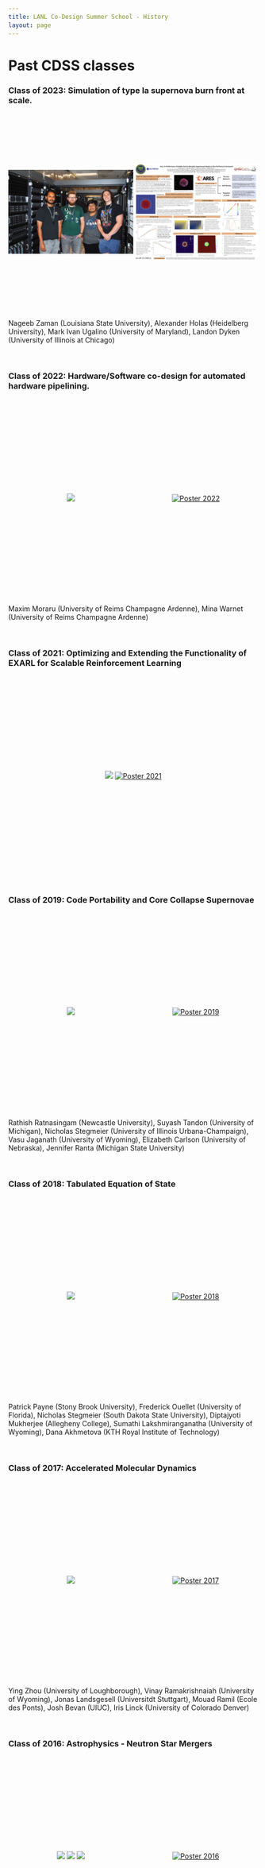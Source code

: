 ```yaml
---
title: LANL Co-Design Summer School - History
layout: page
---
```


<h1> Past CDSS classes </h1>

### Class of 2023: Simulation of type Ia supernova burn front at scale.

<div style="width:100%; text-align: center; display: table; min-height: 400px; ">
<div style="display: table-cell; vertical-align: middle; width: 50%; height:100%; text-align:center; ">
<img src="images/cdss_23_students.jpeg"/> </div>
<div style="display: table-cell; vertical-align: middle; width: 50%; height: 100%; test-align:center;"> <a href="posters/poster-2023.pdf" target="_blank" ><img src="posters/poster-2023_img.png" alt="Poster 2023"></a></div>
</div>

Nageeb Zaman (Louisiana State University), Alexander Holas (Heidelberg University), Mark Ivan Ugalino (University of Maryland), Landon Dyken (University of Illinois at Chicago)

<br />

### Class of 2022: Hardware/Software co-design for automated hardware pipelining.

<div style="width:100%; text-align: center; display: table; min-height: 400px; ">
<div style="display: table-cell; vertical-align: middle; width: 50%; height:100%; text-align:center; ">
<img src="images/cdss_22_students.jpeg"/> </div>
<div style="display: table-cell; vertical-align: middle; width: 50%; height: 100%; test-align:center;"> <a href="posters/poster-2022.pdf" target="_blank" ><img src="posters/poster-2022.png" alt="Poster 2022"></a></div>
</div>

Maxim Moraru (University of Reims Champagne Ardenne), Mina Warnet (University of Reims Champagne Ardenne)

<br />

### Class of 2021: Optimizing and Extending the Functionality of EXARL for Scalable Reinforcement Learning 

<div style="width:100%; text-align: center; display: table; min-height: 400px; ">
<div style="display: table-cell; vertical-align: middle; width: 100%; height:50%; text-align:center; ">
<img src="images/cdss_21_students.png"/> <!--</div>
<div style="display: table-cell; vertical-align: middle; width: 50%; height: 100%; test-align:center;">--> <a href="posters/poster-2021.pdf" target="_blank"><img src="posters/poster-2021_img.png" alt="Poster 2021"></a></div>
</div>

<br />

### Class of 2019: Code Portability and Core Collapse Supernovae

<div style="width:100%; text-align: center; display: table; min-height: 400px; ">
<div style="display: table-cell; vertical-align: middle; width: 50%; height:100%; text-align:center; ">
<img src="images/cdss_19_students.jpg"/> </div>
<div style="display: table-cell; vertical-align: middle; width: 50%; height: 100%; test-align:center;"> <a href="posters/poster-2019.pdf" target="_blank"><img src="posters/poster_2019_img.png" alt="Poster 2019"></a></div>
</div>

Rathish Ratnasingam (Newcastle University), Suyash Tandon (University of Michigan), Nicholas Stegmeier (University of Illinois Urbana-Champaign), Vasu Jaganath (University of Wyoming), Elizabeth Carlson (University of Nebraska), Jennifer Ranta (Michigan State University)

<br />

### Class of 2018: Tabulated Equation of State

<div style="width:100%; text-align: center; display: table; min-height: 400px; ">
<div style="display: table-cell; vertical-align: middle; width: 50%; height:100%; text-align:center; ">
<img src="images/cdss_18_students.jpg"/> </div>
<div style="display: table-cell; vertical-align: middle; width: 50%; height: 100%; test-align:center;"> <a href="posters/poster-2018.pdf" target="_blank"><img src="posters/poster-2018_img.png" alt="Poster 2018"></a></div>
</div>

Patrick Payne (Stony Brook University), Frederick Ouellet (University of Florida), Nicholas Stegmeier (South Dakota State University), Diptajyoti Mukherjee (Allegheny College), Sumathi Lakshmiranganatha (University of Wyoming), Dana Akhmetova (KTH Royal Institute of Technology)

<br />

### Class of 2017: Accelerated Molecular Dynamics

<div style="width:100%; text-align: center; display: table; min-height: 400px; ">
<div style="display: table-cell; vertical-align: middle; width: 50%; height:100%; text-align:center; ">
<img src="images/coss_17_students.jpg"/> </div>
<div style="display: table-cell; vertical-align: middle; width: 50%; height: 100%; test-align:center;"> <a href="posters/poster-2017.pdf" target="_blank"><img src="posters/poster-2017_img.png" alt="Poster 2017"></a></div>
</div>


Ying Zhou (University of Loughborough), Vinay Ramakrishnaiah (University of Wyoming), Jonas Landsgesell (Universitdt Stuttgart), Mouad Ramil (Ecole des Ponts), Josh Bevan (UIUC), Iris Linck (University of Colorado Denver)

<br />


### Class of 2016: Astrophysics - Neutron Star Mergers


<div style="width:100%; text-align: center; display: table; min-height: 400px; ">
<div style="display: table-cell; vertical-align: middle; width: 50%; height:100%; text-align:center; ">
<img width="100%" src="images/2016a.jpg"/>
<img width="45%" src="images/hyun.jpeg"/>
<img width="45%" src="images/julien.jpeg"/>

</div>

<div style="display: table-cell; vertical-align: middle; width: 50%; height: 100%; test-align:center;"> <a href="posters/poster-2016.pdf" target="_blank"><img src="posters/poster_2016_img.png" alt="Poster 2016"></a></div>
</div>


Nicola de Brye (UV), Daniel George (UIUC), Glenn Hordemann (TAMU), Hyun Lim (BYU), Julien Loiseau (URCA), Jonah Miller (PI), Jonathan Sharman (Rice)

<br />

### Class of 2015: Quantum Molecular Dynamics

![](images/cdss-1.jpg)

Guangjie “Jerry” Shi (UGA), Sergio Pino Gallardo (U. Delaware), Purnima Ghale (UIUC), Georg Hahn (Imperial College London), Vivek Sardeshmukh (U. IOWA), Matthew Kroonblawd (U. Missouri)

<br />

### Class of 2014: Adaptive Mesh Refinement (AMR) for hydrodynamics simulations

<div style="display: table-cell; vertical-align: middle; width: 50%; height:100%; text-align:center; ">
<img width="30%" src="images/carrier.jpg"/>
<img width="30%" src="images/czuprynski.jpg"/>
<img width="30%" src="images/pavel.jpg"/>
<img width="30%" src="images/grosset.jpg"/>
<img width="30%" src="images/bird.jpg"/>
<img width="30%" src="images/reisner.jpg"/>
</div>

<div style="display: table-cell; vertical-align: middle; width: 50%; height: 100%; test-align:center;"> <a href="posters/poster-2014.pdf" target="_blank"><img src="posters/poster-2014_img.png" alt="Poster 2014"></a></div>
</div>

Erin Carrier (UIUC), Ken Czuprynski (UI), Robert Pavel (UD), Pascal Grosset (UU), Robert Bird (Warwick University), Andrew Reisner (UIUC)

<br />

### Class of 2013: Materials in Extreme Environments

<div style="width:100%; text-align: center; display: table; min-height: 400px; ">
<div style="display: table-cell; vertical-align: middle; width: 50%; height:100%; text-align:center; ">
<img src="images/class-2013.jpg"/> </div>

<div style="display: table-cell; vertical-align: middle; width: 50%; height: 100%; test-align:center;"> <a href="posters/poster-2013.pdf" target="_blank"><img src="posters/poster-2013_img.png" alt="Poster 2013"></a></div>
</div>

Bertrand Rouet-Leduc (University of Cambridge),  Emmanuel Cieren (CEA), Venmugil Elango (The Ohio State University), Robert S. Pavel (University of Delaware), Axel Y. Rivera (University of Utah),  Dominic Roehm (Universität Stuttgart)

<br />

### Class of 2012: Scale Bridging Approach to a Steady-state Neutron Transport

![](images/di120180029.jpg)

Karthik Murthy (Rice), Emmanuel Cieren (LaBRI, France), Colleen McCarthy (NC State), Nicolas Feltman (CMU), Chris Leibs (CU Boulder), Yijie Wang (University of South Florida)

<br />

### Class of 2011: Quasi Diffusion Accelerated Monte Carlo

Han Dong (SUNY Buffalo), Mahesh Ravishankar (Ohio State), Paul Sathre (Virginia
State),Michael Sullivan (U. Texas Austin), William Taitano (University of New
Mexico), Jeffery Willert (North Carolina State)

<div style="display: table-cell; vertical-align: middle; width: 50%; height: 100%; test-align:center;"> <a href="posters/poster-2011.pdf" target="_blank"><img src="posters/poster-2011_img.png" alt="Poster 2011"></a></div>
